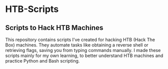 # HTB-Scripts
Scripts to Hack HTB Machines
----------------------------

This repository contains scripts I've created for hacking HTB (Hack The Box) machines. They automate tasks like obtaining a reverse shell or retrieving flags, saving you from typing commands manually. I made these scripts mainly for my own learning, to better understand HTB machines and practice Python and Bash scripting.
